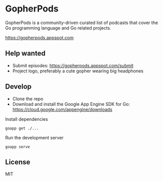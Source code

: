 # GopherPods

GopherPods is a community-driven curated list of podcasts that cover the Go programming language and Go related projects.

https://gopherpods.appspot.com

## Help wanted

* Submit episodes: https://gopherpods.appspot.com/submit
* Project logo, preferably a cute gopher wearing big headphones

## Develop

* Clone the repo
* Download and install the Google App Engine SDK for Go: https://cloud.google.com/appengine/downloads

Install dependencies

```
goapp get ./...
```

Run the development server

```
goapp serve
```

## License

MIT